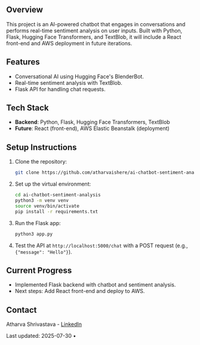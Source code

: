  ## Overview
 This project is an AI-powered chatbot that engages in conversations and performs real-time sentiment analysis on user inputs. Built with Python, Flask, Hugging Face Transformers, and TextBlob, it will include a React front-end and AWS deployment in future iterations.

 ## Features
 - Conversational AI using Hugging Face's BlenderBot.
 - Real-time sentiment analysis with TextBlob.
 - Flask API for handling chat requests.

 ## Tech Stack
 - **Backend**: Python, Flask, Hugging Face Transformers, TextBlob
 - **Future**: React (front-end), AWS Elastic Beanstalk (deployment)

 ## Setup Instructions
 1. Clone the repository:
    ```bash
    git clone https://github.com/atharvaishere/ai-chatbot-sentiment-analysis.git
    ```
 2. Set up the virtual environment:
    ```bash
    cd ai-chatbot-sentiment-analysis
    python3 -m venv venv
    source venv/bin/activate
    pip install -r requirements.txt
    ```
 3. Run the Flask app:
    ```bash
    python3 app.py
    ```
 4. Test the API at `http://localhost:5000/chat` with a POST request (e.g., `{"message": "Hello"}`).

 ## Current Progress
 - Implemented Flask backend with chatbot and sentiment analysis.
 - Next steps: Add React front-end and deploy to AWS.

 ## Contact
 Atharva Shrivastava - [LinkedIn](https://www.linkedin.com/in/atharva-shrivastava-083970182/)










Last updated: 2025-07-30 •